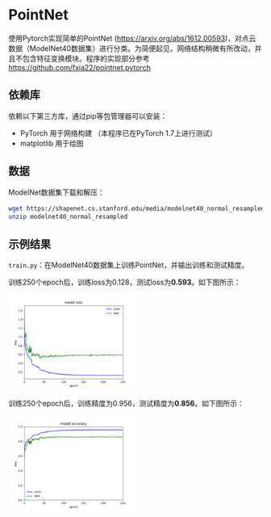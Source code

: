 # PointNet

使用Pytorch实现简单的PointNet (https://arxiv.org/abs/1612.00593)，对点云数据（ModelNet40数据集）进行分类。为简便起见，网络结构稍微有所改动，并且不包含特征变换模块。程序的实现部分参考 https://github.com/fxia22/pointnet.pytorch

## 依赖库

依赖以下第三方库，通过pip等包管理器可以安装：

- PyTorch 用于网络构建 （本程序已在PyTorch 1.7上进行测试）
- matplotlib 用于绘图

## 数据

ModelNet数据集下载和解压：

```bash
wget https://shapenet.cs.stanford.edu/media/modelnet40_normal_resampled.zip --no-check-certificate
unzip modelnet40_normal_resampled
```

## 示例结果

`train.py`：在ModelNet40数据集上训练PointNet，并输出训练和测试精度。

训练250个epoch后，训练loss为0.128，测试loss为**0.593**。如下图所示：

<img src="./support_files/loss.png" width = 50% height = 50% />

训练250个epoch后，训练精度为0.956，测试精度为**0.856**。如下图所示：

<img src="./support_files/accu.png" width = 50% height = 50% />